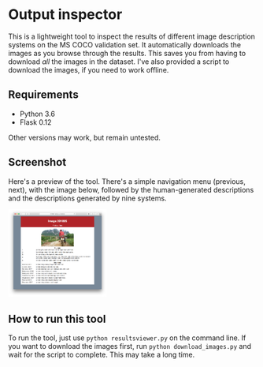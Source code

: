 # Output inspector

This is a lightweight tool to inspect the results of different image description
systems on the MS COCO validation set. It automatically downloads the images as
you browse through the results. This saves you from having to download *all* the
images in the dataset. I've also provided a script to download the images, if you
need to work offline.

## Requirements

* Python 3.6
* Flask 0.12

Other versions may work, but remain untested.

## Screenshot
Here's a preview of the tool. There's a simple navigation menu (previous, next),
with the image below, followed by the human-generated descriptions and the descriptions
generated by nine systems.

<img src="screenshot.png" alt="screenshot" width="200"/>

## How to run this tool

To run the tool, just use `python resultsviewer.py` on the command line.
If you want to download the images first, run `python download_images.py` and wait for the script to complete. This may take a long time.
